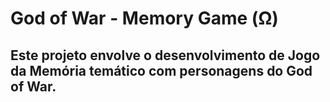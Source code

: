 # God of War - Memory Game (Ω)

## Este projeto envolve o desenvolvimento de Jogo da Memória temático com personagens do God of War.

